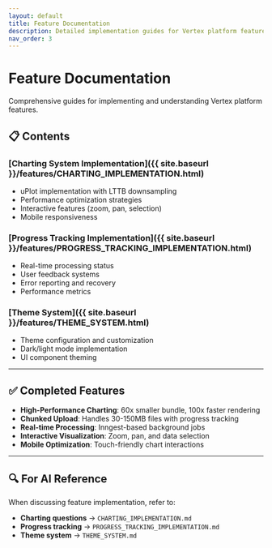```yaml
---
layout: default
title: Feature Documentation
description: Detailed implementation guides for Vertex platform features
nav_order: 3
---
```


# Feature Documentation

Comprehensive guides for implementing and understanding Vertex platform features.

## 📋 Contents

### [Charting System Implementation]({{ site.baseurl }}/features/CHARTING_IMPLEMENTATION.html)
- uPlot implementation with LTTB downsampling
- Performance optimization strategies
- Interactive features (zoom, pan, selection)
- Mobile responsiveness

### [Progress Tracking Implementation]({{ site.baseurl }}/features/PROGRESS_TRACKING_IMPLEMENTATION.html)
- Real-time processing status
- User feedback systems
- Error reporting and recovery
- Performance metrics

### [Theme System]({{ site.baseurl }}/features/THEME_SYSTEM.html)
- Theme configuration and customization
- Dark/light mode implementation
- UI component theming

---

## ✅ Completed Features

- **High-Performance Charting**: 60x smaller bundle, 100x faster rendering
- **Chunked Upload**: Handles 30-150MB files with progress tracking
- **Real-time Processing**: Inngest-based background jobs
- **Interactive Visualization**: Zoom, pan, and data selection
- **Mobile Optimization**: Touch-friendly chart interactions

---

## 🔍 For AI Reference

When discussing feature implementation, refer to:
- **Charting questions** → `CHARTING_IMPLEMENTATION.md`
- **Progress tracking** → `PROGRESS_TRACKING_IMPLEMENTATION.md`
- **Theme system** → `THEME_SYSTEM.md`
